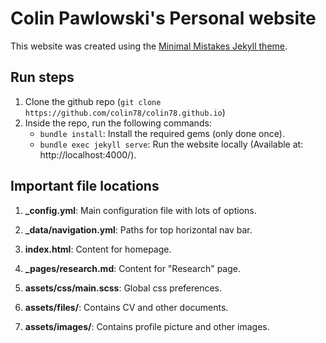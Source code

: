 # Colin Pawlowski's Personal website
This website was created using the [Minimal Mistakes Jekyll theme](https://mmistakes.github.io/minimal-mistakes/).

## Run steps
1. Clone the github repo (`git clone https://github.com/colin78/colin78.github.io`)
2. Inside the repo, run the following commands:
   - `bundle install`: Install the required gems (only done once).
   - `bundle exec jekyll serve`: Run the website locally (Available at: http://localhost:4000/).
   
## Important file locations
1. **_config.yml**: Main configuration file with lots of options.

2. **_data/navigation.yml**: Paths for top horizontal nav bar.

3. **index.html**: Content for homepage.

4. **_pages/research.md**: Content for "Research" page. 

5. **assets/css/main.scss**: Global css preferences.

6. **assets/files/**: Contains CV and other documents.

7. **assets/images/**: Contains profile picture and other images.
